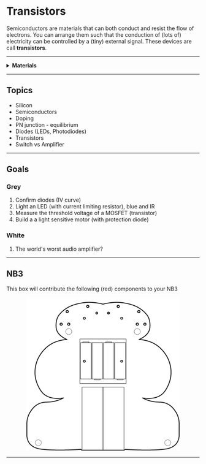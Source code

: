 # Transistors

Semiconductors are materials that can both conduct and resist the flow of electrons. You can arrange them such that the conduction of (lots of) electricity can be controlled by a (tiny) external signal. These devices are call **transistors**.

----

<details><summary><b>Materials</b></summary><p>

Contents|Description| # |Data|Link|
:-------|:----------|:-:|:--:|:--:|
MOSFET|Power MOSFET/N-channel (IRF510)|2|[-D-](_data/datasheets/IRF510.pdf)|[-L-](https://uk.farnell.com/vishay/irf510pbf/mosfet-n-100v-5-6a-to-220ab/dp/1653658)|Active|40|15|4
Diode|IN4001|2|[-D-](_data/datasheets/IN4001.pdf)|[-L-](https://uk.farnell.com/on-semiconductor/1n4001g/diode-standard-1a-do-41/dp/1458986)|Active|40|5|3
Photodiode|Visible (broadband) photodiode|2|-|[-L-](https://uk.farnell.com/vishay/tefd4300/photodiode-950nm-3mm/dp/2251271)|Active|40|5|3
Photodiode (IR)|IR sensitive photodiode|2|-|[-L-](https://uk.farnell.com/osram-opto-semiconductors/sfh203-fa/photodiode-ir-filtered/dp/1212743)|Active|40|5|3
LED (blue)|Low power blue light emitting diode|2|-|[-L-](https://uk.farnell.com/broadcom-limited/hlmp-ka45-e0000/led-3mm-blue-85mcd-470nm/dp/1863182)|Active|40|5|3
LED (IR)|Low power IR light emitting diode|2|-|[-L-](https://uk.farnell.com/vishay/tsal6100/infrared-emitter-940nm-t-1-3-4/dp/1328299)|Active|40|5|3

</p></details>

----

## Topics

- Silicon
- Semiconductors
- Doping
- PN junction - equilibrium
- Diodes (LEDs, Photodiodes)
- Transistors
- Switch vs Amplifier

----

## Goals

### Grey

1. Confirm diodes (IV curve)
2. Light an LED (with current limiting resistor), blue and IR
2. Measure the threshold voltage of a MOSFET (transistor)
3. Build a a light sensitive motor (with protection diode)

### White

1. The world's worst audio amplifier?

----

## NB3

This box will contribute the following (red) components to your NB3

<p align="center">
<img src="_data/images/NB3_transistors.png" alt="NB3 stage" width="400" height="400">
<p>

----
